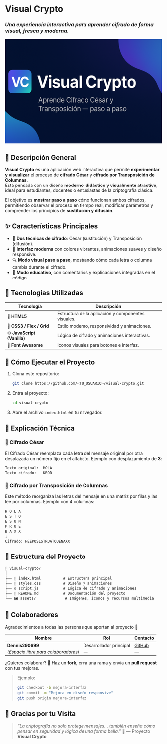 # Visual Crypto  
### _Una experiencia interactiva para aprender cifrado de forma visual, fresca y moderna._

![Visual Crypto](./assets/images/banner.png)

## 🌟 Descripción General

**Visual Crypto** es una aplicación web interactiva que permite **experimentar y visualizar** el proceso de **cifrado César** y **cifrado por Transposición de Columnas**.  
Está pensada con un diseño **moderno, didáctico y visualmente atractivo**, ideal para estudiantes, docentes o entusiastas de la criptografía clásica.

El objetivo es **mostrar paso a paso** cómo funcionan ambos cifrados, permitiendo observar el proceso en tiempo real, modificar parámetros y comprender los principios de **sustitución y difusión**.

## ✨ Características Principales

- 🧩 **Dos técnicas de cifrado**: César (sustitución) y Transposición (difusión).  
- 🎨 **Interfaz moderna** con colores vibrantes, animaciones suaves y diseño responsive.  
- 🔍 **Modo visual paso a paso**, mostrando cómo cada letra o columna cambia durante el cifrado.  
- 🧠 **Modo educativo**, con comentarios y explicaciones integradas en el código.  

## 🧠 Tecnologías Utilizadas

| Tecnología | Descripción |
|-------------|-------------|
| 🧩 **HTML5** | Estructura de la aplicación y componentes visuales. |
| 🎨 **CSS3 / Flex / Grid** | Estilo moderno, responsividad y animaciones. |
| ⚙️ **JavaScript (Vanilla)** | Lógica de cifrado y animaciones interactivas. |
| 🌈 **Font Awesome** | Iconos visuales para botones e interfaz. |

## 🚀 Cómo Ejecutar el Proyecto

1. Clona este repositorio:
   ```bash
   git clone https://github.com/<TU_USUARIO>/visual-crypto.git

2. Entra al proyecto:

   ```bash
   cd visual-crypto
   ```
3. Abre el archivo `index.html` en tu navegador.



## 🧮 Explicación Técnica

### 🔐 Cifrado César

El Cifrado César reemplaza cada letra del mensaje original por otra desplazada un número fijo en el alfabeto.
Ejemplo con desplazamiento de **3**:

```
Texto original:  HOLA
Texto cifrado:   KROD
```

### 🔀 Cifrado por Transposición de Columnas

Este método reorganiza las letras del mensaje en una matriz por filas y las lee por columnas.
Ejemplo con 4 columnas:

```
H O L A
E S T O
E S U N
P R U E
B A X X
↓
Cifrado: HEEPOSLSTRUATOUENAXX
```

## 🧰 Estructura del Proyecto

```
📂 visual-crypto/
│
├── 📜 index.html          # Estructura principal
├── 🎨 styles.css          # Diseño y animaciones
├── ⚙️ script.js           # Lógica de cifrado y animaciones
├── 📄 README.md           # Documentación del proyecto
└── 🖼️ assets/             # Imágenes, íconos y recursos multimedia
```


## 🤝 Colaboradores

Agradecimientos a todas las personas que aportan al proyecto 💚

| Nombre                               | Rol                     | Contacto                                  |
| ------------------------------------ | ----------------------- | ----------------------------------------- |
| **Dennis290699**                      | Desarrollador principal | [GitHub](https://github.com/Dennis290699) |
| *(Espacio libre para colaboradores)* | —                       | —                                         |

¿Quieres colaborar? 🙌
Haz un **fork**, crea una rama y envía un **pull request** con tus mejoras.

> Ejemplo:
>
> ```bash
> git checkout -b mejora-interfaz
> git commit -m "Mejora en diseño responsive"
> git push origin mejora-interfaz
> ```

## 🎉 Gracias por tu Visita

> *“La criptografía no solo protege mensajes… también enseña cómo pensar en seguridad y lógica de una forma bella.”* 💫
> — Proyecto **Visual Crypto**
